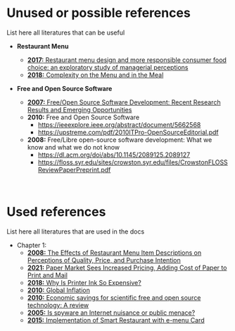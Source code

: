 # Unused or possible references
List here all literatures that can be useful

* **Restaurant Menu**
   + [**2017:** Restaurant menu design and more responsible consumer food choice: an
   exploratory study of managerial perceptions](http://eprints.bournemouth.ac.uk/26621/3/R1.pdf)
   + [**2018:** Complexity on the Menu and in the Meal](https://www.mdpi.com/2304-8158/7/10/158)

* **Free and Open Source Software**
   + [**2007:** Free/Open Source Software Development: Recent Research Results and Emerging
   Opportunities](https://www.ics.uci.edu/~wscacchi/Presentations/ESEC-FSE07/ESEC-FSE07-Scacchi-Paper.pdf)
   + **2010:** Free and Open Source Software
      - https://ieeexplore.ieee.org/abstract/document/5662568
      - https://upstreme.com/pdf/2010ITPro-OpenSourceEditorial.pdf
   + **2008:** Free/Libre open-source software development: What we know and what we do not know
      - https://dl.acm.org/doi/abs/10.1145/2089125.2089127
      - https://floss.syr.edu/sites/crowston.syr.edu/files/CrowstonFLOSSReviewPaperPreprint.pdf

<br>

# Used references
List here all literatures that are used in the docs

* Chapter 1:
   + [**2008:** The Effects of Restaurant Menu Item Descriptions on Perceptions of Quality, Price,
   and Purchase Intention](https://www.tandfonline.com/doi/pdf/10.1080/15378020802519850)
   + [**2021:** Paper Market Sees Increased Pricing, Adding Cost of Paper to Print and Mail](https://pcigroup.com/paper-market-sees-increased-pricing-adding-paper-costs-to-print-and-mail/)
   + [**2018:** Why Is Printer Ink So Expensive?](https://www.consumerreports.org/printers/why-is-printer-ink-so-expensive-a2101590645/#:~:text=%22Ink%20companies%20spend%20a%20lot,where%20the%20price%20comes%20in.)
   + [**2010:** Global Inflation](https://www.econstor.eu/bitstream/10419/70524/1/585159815.pdf)
   + [**2010:** Economic savings for scientific free and open source technology: A review](https://reader.elsevier.com/reader/sd/pii/S2468067220300481?token=6A6662E8B9F48FCB1A967C47F36B132D581711E18D2016231305406C4FAA4BDADC5E0CF1D2E81E993F6DA18877CE09D5&originRegion=eu-west-1&originCreation=20230303043451)
   + [**2005:** Is spyware an Internet nuisance or public menace?](https://www.researchgate.net/profile/Qing-Hu-10/publication/220422980_Is_Spyware_an_Internet_Nuisance_or_Public_Menace/links/00b7d52150cc23ca6f000000/Is-Spyware-an-Internet-Nuisance-or-Public-Menace.pdf)
   + [**2015:** Implementation of Smart Restaurant with e-menu Card](http://www.kresttechnology.com/krest-academic-projects/krest-major-projects/ECE/BTech%20%20Major%20ECE%20EMBEDDED%202016-17/Btech%20ECE%20Embedded%20Major%20BP%202016-17/18.%20Implementation%20Of%20Smart%20Restaurant%20With%20E-Menu%20Card.pdf)
